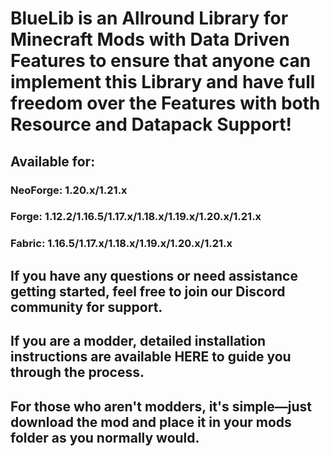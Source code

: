 # BlueLib is an Allround Library for Minecraft Mods with Data Driven Features to ensure that anyone can implement this Library and have full freedom over the Features with both Resource and Datapack Support!
## Available for:
### NeoForge: 1.20.x/1.21.x
### Forge: 1.12.2/1.16.5/1.17.x/1.18.x/1.19.x/1.20.x/1.21.x
### Fabric: 1.16.5/1.17.x/1.18.x/1.19.x/1.20.x/1.21.x
## If you have any questions or need assistance getting started, feel free to join our Discord community for support.
## If you are a modder, detailed installation instructions are available HERE to guide you through the process.
## For those who aren't modders, it's simple—just download the mod and place it in your mods folder as you normally would.
